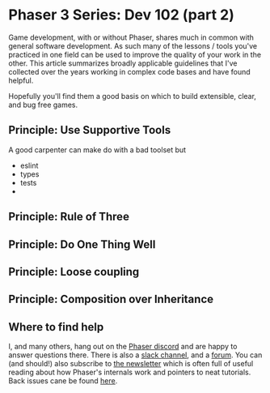 # Phaser 3 Series: Dev 102 (part 2)

Game development, with or without Phaser, shares much in common with general
software development. As such many of the lessons / tools you've practiced in
one field can be used to improve the quality of your work in the other. This
article summarizes broadly applicable guidelines that I've collected over the
years working in complex code bases and have found helpful.

Hopefully you'll find them a good basis on which to build extensible, clear,
and bug free games.

## Principle: Use Supportive Tools

A good carpenter can make do with a bad toolset but

- eslint
- types
- tests
-

## Principle: Rule of Three

## Principle: Do One Thing Well

## Principle: Loose coupling

## Principle: Composition over Inheritance

## Where to find help

I, and many others, hang out on the [Phaser discord][discord] and are happy to
answer questions there. There is also a [slack channel][slack], and a
[forum][forum]. You can (and should!) also subscribe to [the newsletter][news]
which is often full of useful reading about how Phaser's internals work and
pointers to neat tutorials. Back issues cane be found [here][news-backissues].

[discord]: https://discord.gg/phaser
[slack]: https://phaser.io/community/slack
[forum]: https://phaser.io/community/forum
[news]: https://phaser.io/community/newsletter
[news-backissues]: https://phaser.io/community/backissues